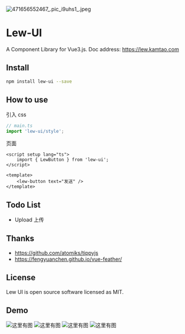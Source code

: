 ![471656552467_.pic_i9uhs1_.jpeg](https://cdn.jsdelivr.net/gh/lewkamtao/PicHub-Cloud@master/PicHub/471656552467_.pic_i9uhs1_.jpeg)

# Lew-UI

A Component Library for Vue3.js. Doc address: https://lew.kamtao.com

## Install

```bash
npm install lew-ui --save
```

## How to use

引入 css

```js
// main.ts
import 'lew-ui/style';
```

页面

```vue
<script setup lang="ts">
    import { LewButton } from 'lew-ui';
</script>

<template>
    <lew-button text="发送" />
</template>
```

## Todo List

-   Upload 上传

## Thanks

-   https://github.com/atomiks/tippyjs
-   https://fengyuanchen.github.io/vue-feather/

## License

Lew UI is open source software licensed as MIT.

## Demo

![这里有图](https://github.com/lewkamtao/lew-ui/blob/dev/images/6221709887502_.pic.jpg) ![这里有图](https://github.com/lewkamtao/lew-ui/blob/dev/images/6231709887502_.pic.jpg) ![这里有图](https://github.com/lewkamtao/lew-ui/blob/dev/images/6241709887502_.pic.jpg) ![这里有图](https://github.com/lewkamtao/lew-ui/blob/dev/images/6251709887502_.pic.jpg)

